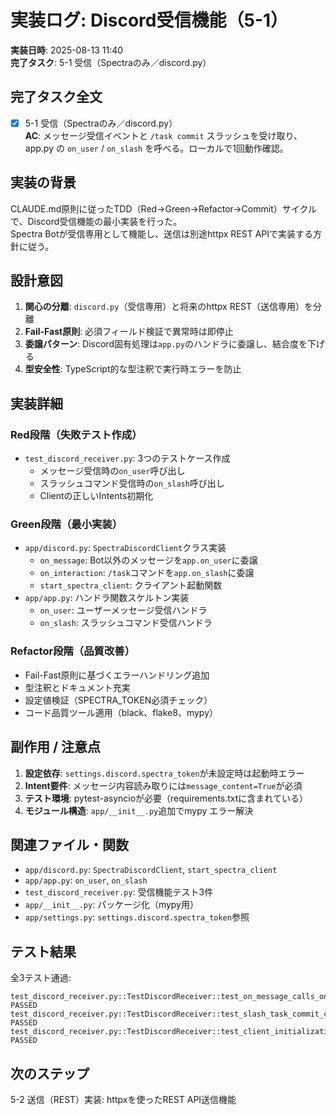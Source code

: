# 実装ログ: Discord受信機能（5-1）

**実装日時**: 2025-08-13 11:40  
**完了タスク**: 5-1 受信（Spectraのみ／discord.py）

## 完了タスク全文

- [x] 5-1 受信（Spectraのみ／discord.py）  
**AC**: メッセージ受信イベントと `/task commit` スラッシュを受け取り、app.py の `on_user` / `on_slash` を呼べる。ローカルで1回動作確認。

## 実装の背景

CLAUDE.md原則に従ったTDD（Red→Green→Refactor→Commit）サイクルで、Discord受信機能の最小実装を行った。  
Spectra Botが受信専用として機能し、送信は別途httpx REST APIで実装する方針に従う。

## 設計意図

1. **関心の分離**: `discord.py`（受信専用）と将来のhttpx REST（送信専用）を分離
2. **Fail-Fast原則**: 必須フィールド検証で異常時は即停止
3. **委譲パターン**: Discord固有処理は`app.py`のハンドラに委譲し、結合度を下げる
4. **型安全性**: TypeScript的な型注釈で実行時エラーを防止

## 実装詳細

### Red段階（失敗テスト作成）
- `test_discord_receiver.py`: 3つのテストケース作成
  - メッセージ受信時の`on_user`呼び出し
  - スラッシュコマンド受信時の`on_slash`呼び出し  
  - Clientの正しいIntents初期化

### Green段階（最小実装）
- `app/discord.py`: `SpectraDiscordClient`クラス実装
  - `on_message`: Bot以外のメッセージを`app.on_user`に委譲
  - `on_interaction`: `/task`コマンドを`app.on_slash`に委譲
  - `start_spectra_client`: クライアント起動関数
- `app/app.py`: ハンドラ関数スケルトン実装
  - `on_user`: ユーザーメッセージ受信ハンドラ
  - `on_slash`: スラッシュコマンド受信ハンドラ

### Refactor段階（品質改善）
- Fail-Fast原則に基づくエラーハンドリング追加
- 型注釈とドキュメント充実
- 設定値検証（SPECTRA_TOKEN必須チェック）
- コード品質ツール適用（black、flake8、mypy）

## 副作用 / 注意点

1. **設定依存**: `settings.discord.spectra_token`が未設定時は起動時エラー
2. **Intent要件**: メッセージ内容読み取りには`message_content=True`が必須
3. **テスト環境**: pytest-asyncioが必要（requirements.txtに含まれている）
4. **モジュール構造**: `app/__init__.py`追加でmypy エラー解決

## 関連ファイル・関数

- `app/discord.py`: `SpectraDiscordClient`, `start_spectra_client`
- `app/app.py`: `on_user`, `on_slash`  
- `test_discord_receiver.py`: 受信機能テスト3件
- `app/__init__.py`: パッケージ化（mypy用）
- `app/settings.py`: `settings.discord.spectra_token`参照

## テスト結果

全3テスト通過:
```
test_discord_receiver.py::TestDiscordReceiver::test_on_message_calls_on_user PASSED
test_discord_receiver.py::TestDiscordReceiver::test_slash_task_commit_calls_on_slash PASSED  
test_discord_receiver.py::TestDiscordReceiver::test_client_initialization_with_intents PASSED
```

## 次のステップ

5-2 送信（REST）実装: httpxを使ったREST API送信機能